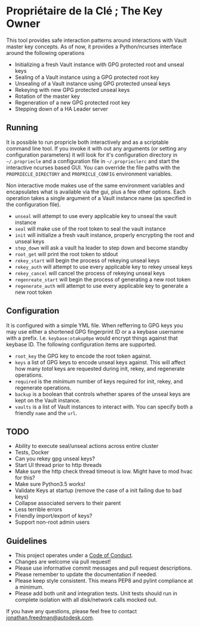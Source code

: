 # Propriétaire de la Clé ; The Key Owner

This tool provides safe interaction patterns around interactions with Vault master key concepts. As of now, it provides a Python/ncurses interface around the following operations

* Initializing a fresh Vault instance with GPG protected root and unseal keys
* Sealing of a Vault instance using a GPG protected root key
* Unsealing of a Vault instance using GPG protected unseal keys
* Rekeying with new GPG protected unseal keys
* Rotation of the master key
* Regeneration of a new GPG protected root key
* Stepping down of a HA Leader server

## Running

It is possible to run propricle both interactively and as a scriptable command line tool. If you invoke it with out any arguments (or setting any configuration parameters) it will look for it's configuration directory in `~/.propriecle` and a configuration file in `~/.proprieclerc` and start the interactive ncurses based GUI. You can override the file paths with the `PROPRIECLE_DIRECTORY` and `PROPRICLE_CONFIG` environment variables.

Non interactive mode makes use of the same environment variables and encapsulates what is available via the gui, plus a few other options. Each operation takes a single argument of a Vault instance name (as specified in the configuration file).

* `unseal` will attempt to use every applicable key to unseal the vault instance
* `seal` will make use of the root token to seal the vault instance
* `init` will initialize a fresh vault instance, properly encrypting the root and unseal keys
* `step_down` will ask a vault ha leader to step down and become standby
* `root_get` will print the root token to stdout
* `rekey_start` will begin the process of rekeying unseal keys
* `rekey_auth` will attempt to use every applicable key to rekey unseal keys
* `rekey_cancel` will cancel the process of rekeying unseal keys
* `regenreate_start` will begin the process of generating a new root token
* `regenerate_auth` will attempt to use every applicable key to generate a new root token

## Configuration

It is configured with a simple YML file. When refferring to GPG keys you may use either a shortened GPG fingerprint ID or a a keybase username with a prefix. I.e. `keybase:otakup0pe` would encrypt things against that keybase ID. The following configuration items are supported.

* `root_key` the GPG key to encode the root token against.
* `keys` a list of GPG keys to encode unseal keys against. This will affect how many _total_ keys are requested during init, rekey, and regenerate operations.
* `required` is the _minimum_ number of keys required for init, rekey, and regenerate operations.
* `backup` is a boolean that controls whether spares of the unseal keys are kept on the Vault instance.
* `vaults` is a list of Vault instances to interact with. You can specify both a friendly `name` and the `url`.

## TODO

* Ability to execute seal/unseal actions across entire cluster
* Tests, Docker
* Can you rekey gpg unseal keys?
* Start UI thread prior to http threads
* Make sure the http check thread timeout is low. Might have to mod hvac for this?
* Make sure Python3.5 works!
* Validate Keys at startup (remove the case of a init failing due to bad keys)
* Collapse associated servers to their parent
* Less terrible errors
* Friendly import/export of keys?
* Support non-root admin users

## Guidelines

* This project operates under a [Code of Conduct](https://autodesk.github.io/aomi/code_of_conduct).
* Changes are welcome via pull request!
* Please use informative commit messages and pull request descriptions.
* Please remember to update the documentation if needed.
* Please keep style consistent. This means PEP8 and pylint compliance at a minimum.
* Please add both unit and integration tests. Unit tests should run in complete isolation with all disk/network calls mocked out.

If you have any questions, please feel free to contact <jonathan.freedman@autodesk.com>.
